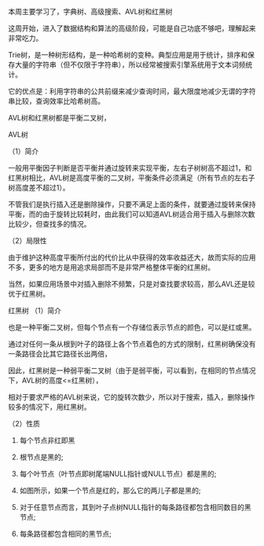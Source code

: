 本周主要学习了，字典树、高级搜索、AVL树和红黑树

这周开始，进入了数据结构和算法的高级阶段，可能是自己功底不够吧，理解起来非常吃力。

Trie树，是一种树形结构，是一种哈希树的变种。典型应用是用于统计，排序和保存大量的字符串（但不仅限于字符串），所以经常被搜索引擎系统用于文本词频统计。

它的优点是：利用字符串的公共前缀来减少查询时间，最大限度地减少无谓的字符串比较，查询效率比哈希树高。

AVL树和红黑树都是平衡二叉树，
 
 AVL树
 
（1）简介

一般用平衡因子判断是否平衡并通过旋转来实现平衡，左右子树树高不超过1，和红黑树相比，AVL树是高度平衡的二叉树，平衡条件必须满足（所有节点的左右子树高度差不超过1）。

不管我们是执行插入还是删除操作，只要不满足上面的条件，就要通过旋转来保持平衡，而的由于旋转比较耗时，由此我们可以知道AVL树适合用于插入与删除次数比较少，但查找多的情况。

（2）局限性

由于维护这种高度平衡所付出的代价比从中获得的效率收益还大，故而实际的应用不多，更多的地方是用追求局部而不是非常严格整体平衡的红黑树。

当然，如果应用场景中对插入删除不频繁，只是对查找要求较高，那么AVL还是较优于红黑树。



红黑树
（1）简介

也是一种平衡二叉树，但每个节点有一个存储位表示节点的颜色，可以是红或黑。

通过对任何一条从根到叶子的路径上各个节点着色的方式的限制，红黑树确保没有一条路径会比其它路径长出两倍，

因此，红黑树是一种弱平衡二叉树（由于是弱平衡，可以看到，在相同的节点情况下，AVL树的高度<=红黑树），

相对于要求严格的AVL树来说，它的旋转次数少，所以对于搜索，插入，删除操作较多的情况下，用红黑树。

（2）性质

1. 每个节点非红即黑

2. 根节点是黑的; 

3. 每个叶节点（叶节点即树尾端NULL指针或NULL节点）都是黑的; 

4. 如图所示，如果一个节点是红的，那么它的两儿子都是黑的; 

5. 对于任意节点而言，其到叶子点树NULL指针的每条路径都包含相同数目的黑节点;

6. 每条路径都包含相同的黑节点;

